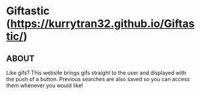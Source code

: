 # Giftastic (https://kurrytran32.github.io/Giftastic/)

## ABOUT

Like gifs? This website brings gifs straight to the user and displayed with the push of a button.  Previous searches are also saved so you can access them whenever you would like!